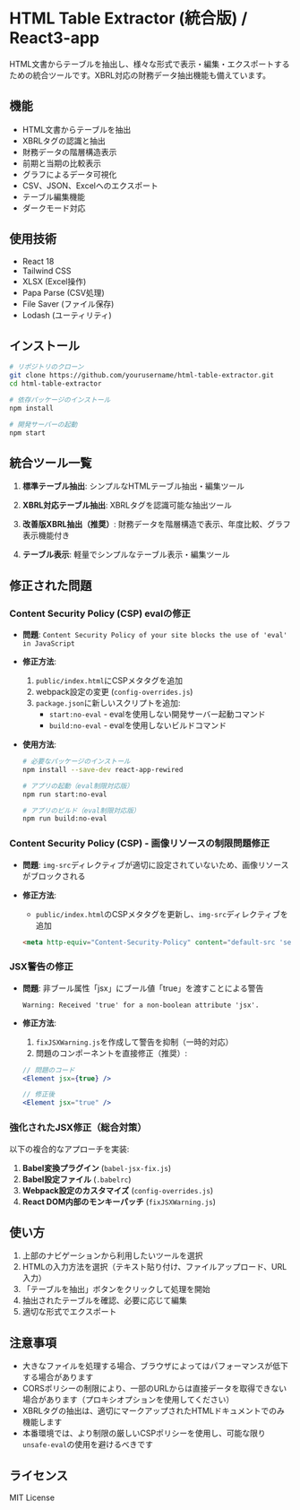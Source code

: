 # HTML Table Extractor (統合版) / React3-app

HTML文書からテーブルを抽出し、様々な形式で表示・編集・エクスポートするための統合ツールです。XBRL対応の財務データ抽出機能も備えています。

## 機能

* HTML文書からテーブルを抽出
* XBRLタグの認識と抽出
* 財務データの階層構造表示
* 前期と当期の比較表示
* グラフによるデータ可視化
* CSV、JSON、Excelへのエクスポート
* テーブル編集機能
* ダークモード対応

## 使用技術

* React 18
* Tailwind CSS
* XLSX (Excel操作)
* Papa Parse (CSV処理)
* File Saver (ファイル保存)
* Lodash (ユーティリティ)

## インストール

```bash
# リポジトリのクローン
git clone https://github.com/yourusername/html-table-extractor.git
cd html-table-extractor

# 依存パッケージのインストール
npm install

# 開発サーバーの起動
npm start
```

## 統合ツール一覧

1. **標準テーブル抽出**:
   シンプルなHTMLテーブル抽出・編集ツール

2. **XBRL対応テーブル抽出**:
   XBRLタグを認識可能な抽出ツール

3. **改善版XBRL抽出（推奨）**:
   財務データを階層構造で表示、年度比較、グラフ表示機能付き

4. **テーブル表示**:
   軽量でシンプルなテーブル表示・編集ツール

## 修正された問題

### Content Security Policy (CSP) evalの修正

- **問題**: `Content Security Policy of your site blocks the use of 'eval' in JavaScript`
  
- **修正方法**:
  1. `public/index.html`にCSPメタタグを追加
  2. webpack設定の変更 (`config-overrides.js`)
  3. `package.json`に新しいスクリプトを追加:
     - `start:no-eval` - evalを使用しない開発サーバー起動コマンド
     - `build:no-eval` - evalを使用しないビルドコマンド

- **使用方法**:
  ```bash
  # 必要なパッケージのインストール
  npm install --save-dev react-app-rewired
  
  # アプリの起動（eval制限対応版）
  npm run start:no-eval
  
  # アプリのビルド（eval制限対応版）
  npm run build:no-eval
  ```

### Content Security Policy (CSP) - 画像リソースの制限問題修正

- **問題**: `img-src`ディレクティブが適切に設定されていないため、画像リソースがブロックされる

- **修正方法**:
  - `public/index.html`のCSPメタタグを更新し、`img-src`ディレクティブを追加
  ```html
  <meta http-equiv="Content-Security-Policy" content="default-src 'self'; script-src 'self' 'unsafe-eval' https://cdn.jsdelivr.net; style-src 'self' 'unsafe-inline' https://fonts.googleapis.com; font-src 'self' https://fonts.gstatic.com; img-src 'self' data: localhost:* blob:; connect-src 'self' https://cors-anywhere.herokuapp.com">
  ```

### JSX警告の修正

- **問題**: 非ブール属性「jsx」にブール値「true」を渡すことによる警告
  ```
  Warning: Received 'true' for a non-boolean attribute 'jsx'.
  ```

- **修正方法**:
  1. `fixJSXWarning.js`を作成して警告を抑制（一時的対応）
  2. 問題のコンポーネントを直接修正（推奨）:
  ```jsx
  // 問題のコード
  <Element jsx={true} />
  
  // 修正後
  <Element jsx="true" />
  ```

### 強化されたJSX修正（総合対策）

以下の複合的なアプローチを実装:

1. **Babel変換プラグイン** (`babel-jsx-fix.js`)
2. **Babel設定ファイル** (`.babelrc`)
3. **Webpack設定のカスタマイズ** (`config-overrides.js`)
4. **React DOM内部のモンキーパッチ** (`fixJSXWarning.js`)

## 使い方

1. 上部のナビゲーションから利用したいツールを選択
2. HTMLの入力方法を選択（テキスト貼り付け、ファイルアップロード、URL入力）
3. 「テーブルを抽出」ボタンをクリックして処理を開始
4. 抽出されたテーブルを確認、必要に応じて編集
5. 適切な形式でエクスポート

## 注意事項

* 大きなファイルを処理する場合、ブラウザによってはパフォーマンスが低下する場合があります
* CORSポリシーの制限により、一部のURLからは直接データを取得できない場合があります（プロキシオプションを使用してください）
* XBRLタグの抽出は、適切にマークアップされたHTMLドキュメントでのみ機能します
* 本番環境では、より制限の厳しいCSPポリシーを使用し、可能な限り`unsafe-eval`の使用を避けるべきです

## ライセンス

MIT License
